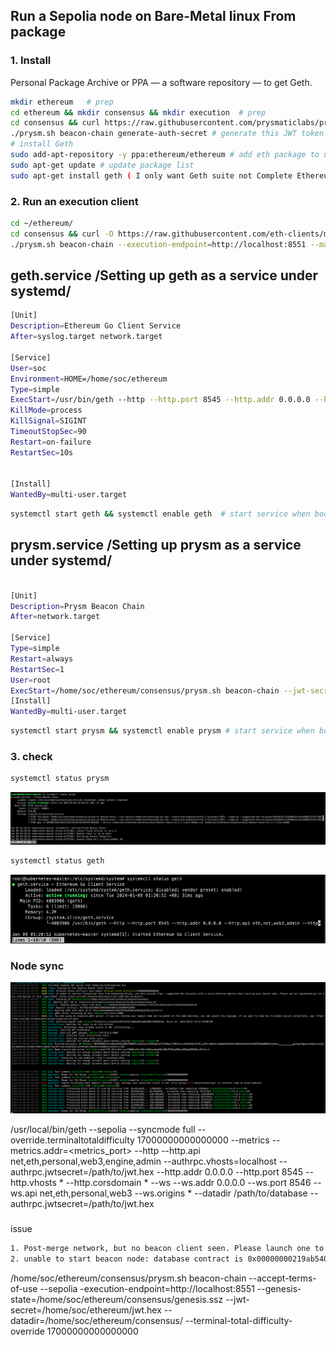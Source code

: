 ## Run a Sepolia node on Bare-Metal linux From package
### 1. Install
Personal Package Archive or PPA — a software repository — to get Geth.
```sh
mkdir ethereum   # prep 
cd ethereum && mkdir consensus && mkdir execution  # prep 
cd consensus && curl https://raw.githubusercontent.com/prysmaticlabs/prysm/master/prysm.sh --output prysm.sh && chmod +x prysm.sh # This will download the Prysm client and make it executable.
./prysm.sh beacon-chain generate-auth-secret # generate this JWT token
# install Geth
sudo add-apt-repository -y ppa:ethereum/ethereum # add eth package to ubuntu 
sudo apt-get update # update package list
sudo apt-get install geth ( I only want Geth suite not Complete Ethereum since I dont much space) # install eth
```
### 2. Run an execution client
```sh
cd ~/ethereum/
cd consensus && curl -O https://raw.githubusercontent.com/eth-clients/merge-testnets/main/sepolia/genesis.ssz 
./prysm.sh beacon-chain --execution-endpoint=http://localhost:8551 --mainnet --jwt-secret=../jwt.hext --sepolia --suggested-fee-recipient=0x85b32CcFd4A0ba21c4caA8801327b1Cf0679B2c1  --genesis-state=/home/ec2-user/ethereum/consensus/genesis.ssz #test
```

## geth.service /Setting up geth as a service under systemd/
```sh
[Unit]
Description=Ethereum Go Client Service
After=syslog.target network.target

[Service]
User=soc
Environment=HOME=/home/soc/ethereum
Type=simple
ExecStart=/usr/bin/geth --http --http.port 8545 --http.addr 0.0.0.0 --http.api eth,net,web3,admin --http.vhosts "*" --http.corsdomain "*" --sepolia --authrpc.jwtsecret /home/soc/ethereum/jwt.hex --authrpc.vhosts "*" --override.terminaltotaldifficulty 17000000000000000
KillMode=process
KillSignal=SIGINT
TimeoutStopSec=90
Restart=on-failure
RestartSec=10s


[Install]
WantedBy=multi-user.target
```
```sh
systemctl start geth && systemctl enable geth  # start service when boot
```
## prysm.service /Setting up prysm as a service under systemd/
```sh

[Unit]
Description=Prysm Beacon Chain
After=network.target

[Service]
Type=simple
Restart=always
RestartSec=1
User=root
ExecStart=/home/soc/ethereum/consensus/prysm.sh beacon-chain --jwt-secret=/home/soc/ethereum/jwt.hex --execution-endpoint=http://localhost:8551 --sepolia --suggested-fee-recipient=0x85b32CcFd4A0ba21c4caA8801327b1Cf0679B2c1 --genesis-state=/home/soc/ethereum/consensus/genesis.ssz
[Install]
WantedBy=multi-user.target
```
```sh
systemctl start prysm && systemctl enable prysm # start service when boot
```

### 3. check
```sh
systemctl status prysm
```
![Alt text](<Screen Shot 2024-01-09 at 02.22.28.png>)
```sh
systemctl status geth
```
![Alt text](<Screen Shot 2024-01-09 at 01.20.58.png>)

### Node sync
![Alt text](<Screen Shot 2024-01-09 at 02.49.35.png>)


/usr/local/bin/geth --sepolia --syncmode full --override.terminaltotaldifficulty 17000000000000000 --metrics --metrics.addr=<metrics_port> --http --http.api net,eth,personal,web3,engine,admin --authrpc.vhosts=localhost --authrpc.jwtsecret=/path/to/jwt.hex --http.addr 0.0.0.0 --http.port 8545 --http.vhosts * --http.corsdomain * --ws --ws.addr 0.0.0.0 --ws.port 8546 --ws.api net,eth,personal,web3 --ws.origins * --datadir /path/to/database --authrpc.jwtsecret=/path/to/jwt.hex



###
issue
```sh
1. Post-merge network, but no beacon client seen. Please launch one to follow the chain!
2. unable to start beacon node: database contract is 0x00000000219ab540356cbb839cbe05303d7705fa but tried to run with 0x7f02c3e3c98b133055b8b348b2ac625669ed295d. This likely means you are trying to run on a different network than what the database contains. You can run once with '--clear-db' to wipe the old database or use an alternative data directory with '--datadir'
```










/home/soc/ethereum/consensus/prysm.sh beacon-chain --accept-terms-of-use --sepolia -execution-endpoint=http://localhost:8551 --genesis-state=/home/soc/ethereum/consensus/genesis.ssz --jwt-secret=/home/soc/ethereum/jwt.hex --datadir=/home/soc/ethereum/consensus/ --terminal-total-difficulty-override 17000000000000000